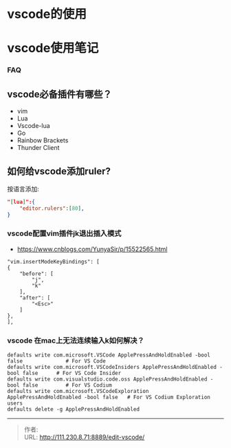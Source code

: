 # vscode的使用


# vscode使用笔记

### FAQ
## vscode必备插件有哪些？
- vim
- Lua
- Vscode-lua
- Go
- Rainbow Brackets
- Thunder Client

## 如何给vscode添加ruler?
按语言添加:
```json
"[lua]":{
    "editor.rulers":[80],
}
```

### vscode配置vim插件jk退出插入模式
- https://www.cnblogs.com/YunyaSir/p/15522565.html
```
"vim.insertModeKeyBindings": [
{
    "before": [
        "j",
        "k"
    ],
    "after": [
        "<Esc>"
    ]
},
],
```

### vscode 在mac上无法连续输入k如何解决？
```
defaults write com.microsoft.VSCode ApplePressAndHoldEnabled -bool false              # For VS Code
defaults write com.microsoft.VSCodeInsiders ApplePressAndHoldEnabled -bool false      # For VS Code Insider
defaults write com.visualstudio.code.oss ApplePressAndHoldEnabled -bool false         # For VS Codium
defaults write com.microsoft.VSCodeExploration ApplePressAndHoldEnabled -bool false   # For VS Codium Exploration users
defaults delete -g ApplePressAndHoldEnabled
```


---

> 作者:   
> URL: http://111.230.8.71:8889/edit-vscode/  

